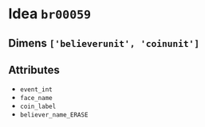 # Idea `br00059`

## Dimens `['believerunit', 'coinunit']`

## Attributes
- `event_int`
- `face_name`
- `coin_label`
- `believer_name_ERASE`
